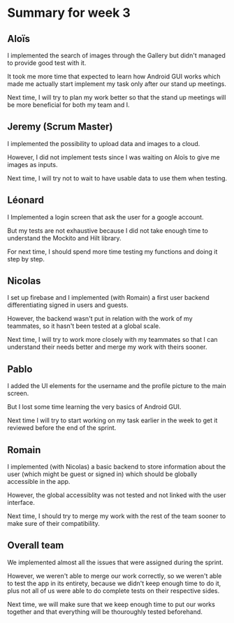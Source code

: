 # Summary for week 3


## Aloïs

I implemented the search of images through the Gallery but didn't managed to provide good test with it. 

It took me more time that expected to learn how Android GUI works which made me actually start implement my task only after our stand up meetings.

Next time, I will try to plan my work better so that the stand up meetings will be more beneficial for both my team and I. 

## Jeremy (Scrum Master)

I implemented the possibility to upload data and images to a cloud.

However, I did not implement tests since I was waiting on Aloïs to give me images as inputs.

Next time, I will try not to wait to have usable data to use them when testing.

## Léonard

I Implemented a login screen that ask the user for a google account.

But my tests are not exhaustive because I did not take enough time to understand the Mockito and Hilt library.

For next time, I should spend more time testing my functions and doing it step by step.

## Nicolas

I set up firebase and I implemented (with Romain) a first user backend differentiating signed in users and guests.

However, the backend wasn't put in relation with the work of my teammates, so it hasn't been tested at a global scale.

Next time, I will try to work more closely with my teammates so that I can understand their needs better and merge my work with theirs sooner.

## Pablo

I added the UI elements for the username and the profile picture to the main screen.

But I lost some time learning the very basics of Android GUI.

Next time I will try to start working on my task earlier in the week to get it reviewed before the end of the sprint.

## Romain

I implemented (with Nicolas) a basic backend to store information about the user (which might be guest or signed in) which should be globally accessible in the app.

However, the global accessiblity was not tested and not linked with the user interface.

Next time, I should try to merge my work with the rest of the team sooner to make sure of their compatibility.


## Overall team

We implemented almost all the issues that were assigned during the sprint.

However, we weren't able to merge our work correctly, so we weren't able to test the app in its entirety, because we didn't keep enough time to do it, plus not all of us were able to do complete tests on their respective sides.

Next time, we will make sure that we keep enough time to put our works together and that everything will be thouroughly tested beforehand.
